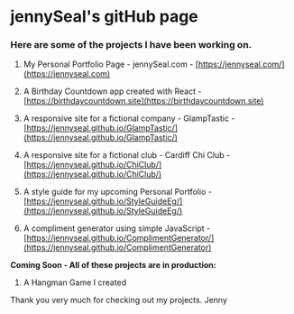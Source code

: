 # jennySeal's gitHub page

### Here are some of the projects I have been working on. 

1. My Personal Portfolio Page - jennySeal.com - [https://jennyseal.com/](https://jennyseal.com)

2. A Birthday Countdown app created with React - [https://birthdaycountdown.site](https://birthdaycountdown.site)

3. A responsive site for a fictional company - GlampTastic - [https://jennyseal.github.io/GlampTastic/](https://jennyseal.github.io/GlampTastic/)

4. A responsive site for a fictional club - Cardiff Chi Club - [https://jennyseal.github.io/ChiClub/](https://jennyseal.github.io/ChiClub/)

5. A style guide for my upcoming Personal Portfolio - [https://jennyseal.github.io/StyleGuideEg/](https://jennyseal.github.io/StyleGuideEg/)

6. A compliment generator using simple JavaScript - [https://jennyseal.github.io/ComplimentGenerator/](https://jennyseal.github.io/ComplimentGenerator)

**Coming Soon - All of these projects are in production:**

1. A Hangman Game I created

Thank you very much for checking out my projects.
Jenny
